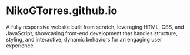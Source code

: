 # NikoGTorres.github.io
A fully responsive website built from scratch, leveraging HTML, CSS, and JavaScript, showcasing front-end development that handles structure, styling, and interactive, dynamic behaviors for an engaging user experience.
